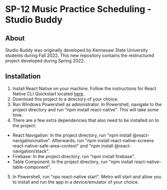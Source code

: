 # SP-12 Music Practice Scheduling - Studio Buddy
## About
Studio Buddy was originally developed by Kennesaw State University students during Fall 2022. This new repository contains the restructured project developed during Spring 2022.
## Installation
1. Install React Native on your machine. Follow the instructions for React Native CLI Quickstart located [here](https://reactnative.dev/docs/environment-setup).
2. Download this project to a directory of your choice.
3. Run Windows Powershell as administrator. In Powershell, navigate to the project directory and run "npm install react-native". This will take some time.
4. There are a few extra dependencies that also need to be installed on to the project:
- React Navigation: In the project directory, run "npm install @react-navigation/native". Afterwards, run "npm install react-native-screens react-native-safe-area-context" and "npm install @react-navigation/stack".
- Firebase: In the project directory, run "npm install firebase".
- Table Component: In the project directory, run "npm install react-native-table-component".
5. In Powershell, run "npx react-native start". Metro will start and allow you to install and run the app in a device/emulator of your choice.
